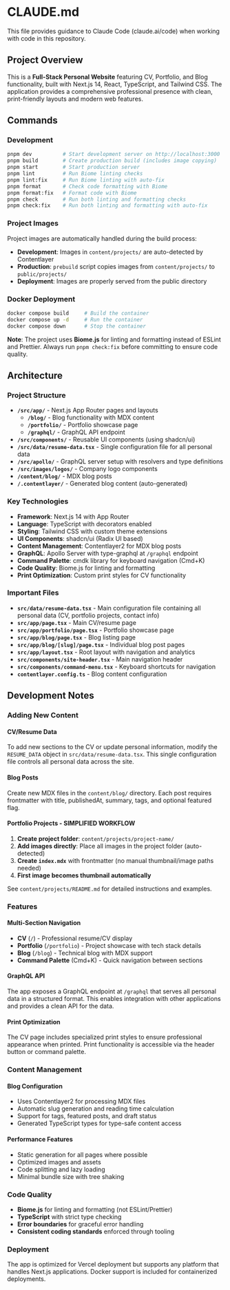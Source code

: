 # CLAUDE.md

This file provides guidance to Claude Code (claude.ai/code) when working with code in this repository.

## Project Overview

This is a **Full-Stack Personal Website** featuring CV, Portfolio, and Blog functionality, built with Next.js 14, React, TypeScript, and Tailwind CSS. The application provides a comprehensive professional presence with clean, print-friendly layouts and modern web features.

## Commands

### Development

```bash
pnpm dev          # Start development server on http://localhost:3000
pnpm build        # Create production build (includes image copying)
pnpm start        # Start production server
pnpm lint         # Run Biome linting checks
pnpm lint:fix     # Run Biome linting with auto-fix
pnpm format       # Check code formatting with Biome
pnpm format:fix   # Format code with Biome
pnpm check        # Run both linting and formatting checks
pnpm check:fix    # Run both linting and formatting with auto-fix
```

### Project Images

Project images are automatically handled during the build process:
- **Development**: Images in `content/projects/` are auto-detected by Contentlayer
- **Production**: `prebuild` script copies images from `content/projects/` to `public/projects/`
- **Deployment**: Images are properly served from the public directory

### Docker Deployment

```bash
docker compose build     # Build the container
docker compose up -d     # Run the container
docker compose down      # Stop the container
```

**Note**: The project uses **Biome.js** for linting and formatting instead of ESLint and Prettier. Always run `pnpm check:fix` before committing to ensure code quality.

## Architecture

### Project Structure

- **`/src/app/`** - Next.js App Router pages and layouts
  - **`/blog/`** - Blog functionality with MDX content
  - **`/portfolio/`** - Portfolio showcase page
  - **`/graphql/`** - GraphQL API endpoint
- **`/src/components/`** - Reusable UI components (using shadcn/ui)
- **`/src/data/resume-data.tsx`** - Single configuration file for all personal data
- **`/src/apollo/`** - GraphQL server setup with resolvers and type definitions
- **`/src/images/logos/`** - Company logo components
- **`/content/blog/`** - MDX blog posts
- **`/.contentlayer/`** - Generated blog content (auto-generated)

### Key Technologies

- **Framework**: Next.js 14 with App Router
- **Language**: TypeScript with decorators enabled
- **Styling**: Tailwind CSS with custom theme extensions
- **UI Components**: shadcn/ui (Radix UI based)
- **Content Management**: Contentlayer2 for MDX blog posts
- **GraphQL**: Apollo Server with type-graphql at `/graphql` endpoint
- **Command Palette**: cmdk library for keyboard navigation (Cmd+K)
- **Code Quality**: Biome.js for linting and formatting
- **Print Optimization**: Custom print styles for CV functionality

### Important Files

- **`src/data/resume-data.tsx`** - Main configuration file containing all personal data (CV, portfolio projects, contact info)
- **`src/app/page.tsx`** - Main CV/resume page
- **`src/app/portfolio/page.tsx`** - Portfolio showcase page
- **`src/app/blog/page.tsx`** - Blog listing page
- **`src/app/blog/[slug]/page.tsx`** - Individual blog post pages
- **`src/app/layout.tsx`** - Root layout with navigation and analytics
- **`src/components/site-header.tsx`** - Main navigation header
- **`src/components/command-menu.tsx`** - Keyboard shortcuts for navigation
- **`contentlayer.config.ts`** - Blog content configuration

## Development Notes

### Adding New Content

#### CV/Resume Data

To add new sections to the CV or update personal information, modify the `RESUME_DATA` object in `src/data/resume-data.tsx`. This single configuration file controls all personal data across the site.

#### Blog Posts  
Create new MDX files in the `content/blog/` directory. Each post requires frontmatter with title, publishedAt, summary, tags, and optional featured flag.

#### Portfolio Projects - **SIMPLIFIED WORKFLOW**

1. **Create project folder**: `content/projects/project-name/`
2. **Add images directly**: Place all images in the project folder (auto-detected)
3. **Create `index.mdx`** with frontmatter (no manual thumbnail/image paths needed)
4. **First image becomes thumbnail automatically**

See `content/projects/README.md` for detailed instructions and examples.

### Features

#### Multi-Section Navigation

- **CV** (`/`) - Professional resume/CV display
- **Portfolio** (`/portfolio`) - Project showcase with tech stack details  
- **Blog** (`/blog`) - Technical blog with MDX support
- **Command Palette** (Cmd+K) - Quick navigation between sections

#### GraphQL API

The app exposes a GraphQL endpoint at `/graphql` that serves all personal data in a structured format. This enables integration with other applications and provides a clean API for the data.

#### Print Optimization

The CV page includes specialized print styles to ensure professional appearance when printed. Print functionality is accessible via the header button or command palette.

### Content Management

#### Blog Configuration

- Uses Contentlayer2 for processing MDX files
- Automatic slug generation and reading time calculation
- Support for tags, featured posts, and draft status
- Generated TypeScript types for type-safe content access

#### Performance Features

- Static generation for all pages where possible
- Optimized images and assets
- Code splitting and lazy loading
- Minimal bundle size with tree shaking

### Code Quality

- **Biome.js** for linting and formatting (not ESLint/Prettier)
- **TypeScript** with strict type checking
- **Error boundaries** for graceful error handling
- **Consistent coding standards** enforced through tooling

### Deployment

The app is optimized for Vercel deployment but supports any platform that handles Next.js applications. Docker support is included for containerized deployments.
